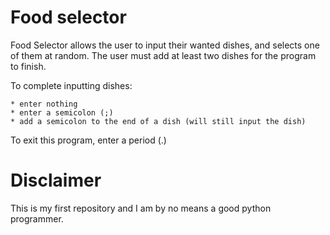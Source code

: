# Food selector

Food Selector allows the user to input their wanted dishes, and selects one of them at random.
The user must add at least two dishes for the program to finish.

To complete inputting dishes:

    * enter nothing
    * enter a semicolon (;)
    * add a semicolon to the end of a dish (will still input the dish)

To exit this program, enter a period (.)


# Disclaimer

This is my first repository and I am by no means a good python programmer.
